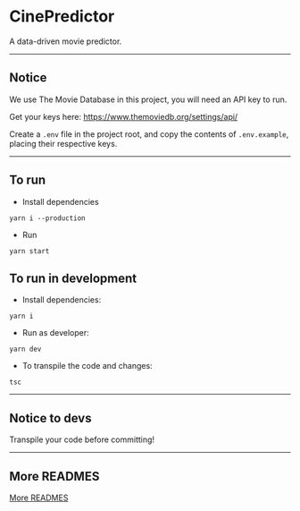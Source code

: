 # CinePredictor

A data-driven movie predictor.

---

## Notice
We use The Movie Database in this project, you will need an API key to run.

Get your keys here: https://www.themoviedb.org/settings/api/

Create a ```.env``` file in the project root, and copy the contents of ```.env.example```, placing their respective keys.

---

## To run

- Install dependencies

```shell
yarn i --production

```
- Run

```shell
yarn start
```

## To run in development

- Install dependencies:

```shell
yarn i
```
- Run as developer:

```shell
yarn dev
```

- To transpile the code and changes:
```shell
tsc
```

---

## Notice to devs

Transpile your code before committing!

---
## More READMES
[More READMES](./READMES/)